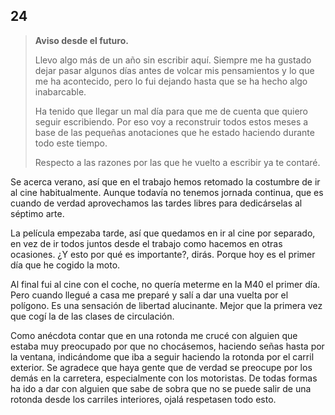 ## 24

> **Aviso desde el futuro.**
>
> Llevo algo más de un año sin escribir aquí. Siempre me ha gustado dejar pasar
> algunos días antes de volcar mis pensamientos y lo que me ha acontecido, pero
> lo fui dejando hasta que se ha hecho algo inabarcable.
>
> Ha tenido que llegar un mal día para que me de cuenta que quiero seguir
> escribiendo. Por eso voy a reconstruir todos estos meses a base de las
> pequeñas anotaciones que he estado haciendo durante todo este tiempo.
>
> Respecto a las razones por las que he vuelto a escribir ya te contaré.

Se acerca verano, así que en el trabajo hemos retomado la costumbre de ir al
cine habitualmente. Aunque todavía no tenemos jornada continua, que es cuando
de verdad aprovechamos las tardes libres para dedicárselas al séptimo arte.

La película empezaba tarde, así que quedamos en ir al cine por separado, en vez
de ir todos juntos desde el trabajo como hacemos en otras ocasiones. ¿Y esto
por qué es importante?, dirás. Porque hoy es el primer día que he cogido la
moto.

Al final fui al cine con el coche, no quería meterme en la M40 el primer día.
Pero cuando llegué a casa me preparé y salí a dar una vuelta por el polígono.
Es una sensación de libertad alucinante. Mejor que la primera vez que cogí la
de las clases de circulación.

Como anécdota contar que en una rotonda me crucé con alguien que estaba muy
preocupado por que no chocásemos, haciendo señas hasta por la ventana,
indicándome que iba a seguir haciendo la rotonda por el carril exterior. Se
agradece que haya gente que de verdad se preocupe por los demás en la
carretera, especialmente con los motoristas. De todas formas ha ido a dar con
alguien que sabe de sobra que no se puede salir de una rotonda desde los
carriles interiores, ojalá respetasen todo esto.

